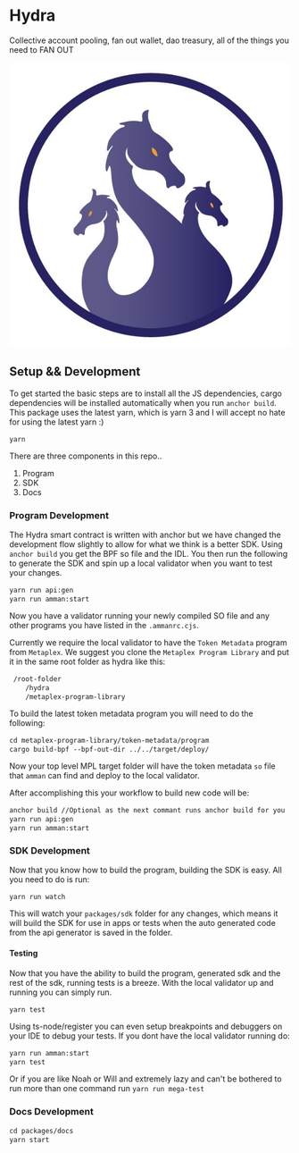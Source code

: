 # Hydra
Collective account pooling, fan out wallet, dao treasury, all of the things you need to FAN OUT

![](/packages/docs/static/img/logo.jpeg)

## Setup && Development 
To get started the basic steps are to install all the JS dependencies, cargo dependencies will be installed automatically when you run `anchor build`.
This package uses the latest yarn, which is yarn 3 and I will accept no hate for using the latest yarn :)
```
yarn
```
There are three components in this repo..
1. Program
2. SDK
3. Docs

### Program Development
The Hydra smart contract is written with anchor but we have changed the development flow slightly to allow for what we think is a better SDK. 
Using `anchor build` you get the BPF so file and the IDL. You then run the following to generate the SDK and spin up a local validator when you want to test your changes.
```shell
yarn run api:gen
yarn run amman:start
```
Now you have a validator running your newly compiled SO file and any other programs you have listed in the `.ammanrc.cjs`.

Currently we require the local validator to have the `Token Metadata` program from `Metaplex`. We suggest you clone the `Metaplex Program Library` and put it in the same root folder as hydra like this:
```shell
 /root-folder
    /hydra
    /metaplex-program-library
```
To build the latest token metadata program you will need to do the following:
```shell
cd metaplex-program-library/token-metadata/program
cargo build-bpf --bpf-out-dir ../../target/deploy/
```
Now your top level MPL target folder will have the token metadata `so` file that `amman` can find and deploy to the local validator.

After accomplishing this your workflow to build new code will be:

```shell
anchor build //Optional as the next commant runs anchor build for you
yarn run api:gen
yarn run amman:start
```

### SDK Development
Now that you know how to build the program, building the SDK is easy. All you need to do is run:
```shell
yarn run watch
```
This will watch your `packages/sdk` folder for any changes, which means it will build the SDK for use in apps or tests when the auto generated code from the api generator is saved in the folder.

#### Testing
Now that you have the ability to build the program, generated sdk and the rest of the sdk, running tests is a breeze.
With the local validator up and running you can simply run.
```shell
yarn test
```
Using ts-node/register you can even setup breakpoints and debuggers on your IDE to debug your tests.
If you dont have the local validator running do:
```shell
yarn run amman:start 
yarn test
```
Or if you are like Noah or Will and extremely lazy and can't be bothered to run more than one command run `yarn run mega-test`

### Docs Development
```shell
cd packages/docs
yarn start
```